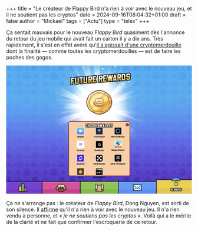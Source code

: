 +++
title = "Le créateur de Flappy Bird n'a rien à voir avec le nouveau jeu, et il ne soutient pas les cryptos"
date = 2024-09-16T08:04:32+01:00
draft = false
author = "Mickael"
tags = ["Actu"]
type = "telex"
+++

Ça sentait mauvais pour le nouveau *Flappy Bird* quasiment dès l'annonce du retour du jeu mobile qui avait fait un carton il y a dix ans. Très rapidement, il s'est en effet avéré qu'[il s'agissait d'une cryptomerdouille](https://nostick.fr/articles/2024/septembre/1209-retour-de-flappy-bird/) dont la finalité — comme toutes les cryptomerdouilles — est de faire les poches des gogos.

![Flappy Bird](flappy-bird-wallet.jpg "Le nouveau Flappy Bird proposera de collecter des récompenses sur des wallets de cryptos. Image : Varun Biniwale")

Ça ne s'arrange pas : le créateur de *Flappy Bird*, Dong Nguyen, est sorti de son silence. Il [affirme](https://x.com/dongatory/status/1835229532301017328) qu'il n'a rien à voir avec le nouveau jeu. Il n'a rien vendu à personne, et « *je ne soutiens pas les cryptos* ». Voilà qui a le mérite de la clarté et ne fait que confirmer l'escroquerie de ce retour.